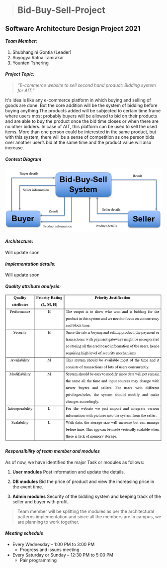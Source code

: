 ># Bid-Buy-Sell-Project
## Software Architecture Design Project 2021

#### _**Team Member:**_
1. Shubhangini Gontia (Leader)
2. Suyogya Ratna Tamrakar
3. Younten Tshering

#### _**Project Topic:**_
>_“E-commerce website to sell second hand product; Bidding system for AIT.”_

It's idea is like any e-commerce platform in which buying and selling of goods are done. But the core addition will be the system of bidding before buying anything.The products added will be subjected to certain time frame where users most probably buyers will be allowed to bid on their products and are able to buy the product once the bid time closes or when there are no other bidders. 
In case of AIT, this platform can be used to sell the used items. More than one person could be interested in the same product, but with this system, there will be a sense of competition as one person bids over another user’s bid at the same time and the product value will also increase.

#### _**Context Diagram**_
![](image_file/2.png)

#### _**Architecture:**_
Will update soon


#### _**Implementation details:**_
Will update soon


#### _**Quality attribute analysis:**_
![](image_file/1.png)


#### _**Responsibility of team member and modules**_
As of now, we have identified the major Task or modules as follows:
1. **User modules**
Post information and update the details.

2.  **DB modules**
Bid the price of product and view the increasing price in the event time.

3. **Admin modules**
Security of the bidding system and keeping track of the seller and buyer with profit.

>Team member will be splitting the modules as per the architectural patterns implementation and since all the members are in campus, we are planning to work together.

#### _**Meeting schedule**_
* Every Wednesday – 1:00 PM to 3:00 PM 
  - Progress and issues meeting
* Every Saturday or Sunday – 12:30 PM to 5:00 PM 
  - Pair programming

